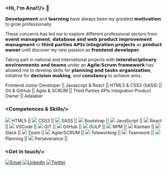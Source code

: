 ### <Hi, I'm Ana!!/> :wave:

𝗗𝗲𝘃𝗲𝗹𝗼𝗽𝗺𝗲𝗻𝘁 and 𝗹𝗲𝗮𝗿𝗻𝗶𝗻𝗴 have always been my greatest 𝗺𝗼𝘁𝗶𝘃𝗮𝘁𝗶𝗼𝗻 to grow professionally. 

These concerns has led me to explore different professional sectors from 𝗲𝘃𝗲𝗻𝘁 𝗺𝗮𝗻𝗮𝗴𝗺𝗲𝗻𝘁, 𝗱𝗮𝘁𝗮𝗯𝗮𝘀𝗲 𝗮𝗻𝗱 𝘄𝗲𝗯 𝗽𝗿𝗼𝗱𝘂𝗰𝘁 𝗶𝗺𝗽𝗿𝗼𝘃𝗲𝗺𝗲𝗻𝘁 𝗺𝗮𝗻𝗮𝗴𝗺𝗲𝗻𝘁 or 𝘁𝗵𝗶𝗿𝗱 𝗽𝗮𝗿𝘁𝗶𝗲𝘀 𝗔𝗣𝗜𝘀 𝗶𝗻𝘁𝗲𝗴𝗿𝗮𝘁𝗶𝗼𝗻 𝗽𝗿𝗼𝗷𝗲𝗰𝘁𝘀 as 𝗽𝗿𝗼𝗱𝘂𝗰𝘁 𝗼𝘄𝗻𝗲𝗿 until discover my new passion as 𝗳𝗿𝗼𝗻𝘁𝗲𝗻𝗱 𝗱𝗲𝘃𝗲𝗹𝗼𝗽𝗲𝗿.

Taking part in national and international projects with 𝗶𝗻𝘁𝗲𝗿𝗱𝗶𝘀𝗰𝗶𝗽𝗹𝗶𝗻𝗮𝗿𝘆 𝗲𝗻𝘃𝗶𝗿𝗼𝗻𝗺𝗲𝗻𝘁𝘀 𝗮𝗻𝗱 𝘁𝗲𝗮𝗺𝘀 under an 𝗔𝗴𝗶𝗹𝗲/𝗦𝗰𝗿𝘂𝗺 𝗳𝗿𝗮𝗺𝗲𝘄𝗼𝗿𝗸 has allowed me to develop skills for 𝗽𝗹𝗮𝗻𝗻𝗶𝗻𝗴 𝗮𝗻𝗱 𝘁𝗮𝘀𝗸𝘀 𝗼𝗿𝗴𝗮𝗻𝗶𝘇𝗮𝘁𝗶𝗼𝗻, initiative for 𝗱𝗲𝗰𝗶𝘀𝗶𝗼𝗻 𝗺𝗮𝗸𝗶𝗻𝗴, and 𝗰𝗼𝗻𝘀𝘁𝗮𝗻𝗰𝘆 to achieve aims.

Frontend Junior Developer || Javascript & React || HTML5 & CSS3 (SASS) || Git & GitHub || Agile & SCRUM || Third Parties APIs Integration Product Owner || Adalaber

### <**Competences & Skills**/>

<span align="left">
<img src = "https://icon-icons.com/icons2/512/PNG/32/html5-01_icon-icons.com_50875.png">  HTML5 ||
<img src = "https://icon-icons.com/icons2/512/PNG/32/css3-01_icon-icons.com_50918.png">  CSS3 ||
<img src="https://icon-icons.com/icons2/2389/PNG/32/sass_alt_logo_icon_144910.png">  SASS ||
<img src = "https://icon-icons.com/icons2/2389/PNG/32/bootstrap_logo_icon_145442.png">  Bootstrap ||
<img src="https://icon-icons.com/icons2/2248/PNG/32/language_javascript_icon_135455.png">  JavaScript ||
<img src="https://icon-icons.com/icons2/2622/PNG/32/brand_react_icon_158742.png">  React ||
<img src="https://icon-icons.com/icons2/2148/PNG/32/vscode_icon_131899.png">  VSCode ||
<img src="https://icon-icons.com/icons2/512/PNG/32/vc-git_icon-icons.com_50729.png">  GIT ||
<img src="https://icon-icons.com/icons2/509/PNG/32/Github_icon-icons.com_49946.png">  GitHub ||
<img src="https://icon-icons.com/icons2/2389/PNG/32/gulp_logo_icon_145213.png">  GULP ||
<img src = "https://icon-icons.com/icons2/2148/PNG/32/npm_old_icon_132179.png">  NPM ||
<img src = "https://icon-icons.com/icons2/2644/PNG/32/kanban_fill_icon_159491.png">  Kanban ||
<img src = "https://icon-icons.com/icons2/2367/PNG/32/slack_logo_icon_143511.png">  Slack ||
<img src="https://icon-icons.com/icons2/2389/PNG/32/zoom_logo_icon_144706.png">  Zoom ||
<img src = "https://icon-icons.com/icons2/2622/PNG/32/brand_scrum_icon_158716.png">  Agile/SCRUM ||
<img src="https://icon-icons.com/icons2/37/PNG/32/headphones_3762.png">  Teleworking ||
<img src="https://icon-icons.com/icons2/2387/PNG/32/meetings_meeting_table_people_work_icon_144587.png">  Teamwork ||
<img src="https://icon-icons.com/icons2/37/PNG/32/configuration_3620.png">  Planning ||
<img src="https://icon-icons.com/icons2/2249/PNG/32/briefcase_clock_outline_icon_139866.png">  Perseverance ||
</span>

### <**Get in touch**/>

<span align="left">
<a href="mailto:ana.guerra.abaroa@gmail.com" target="_blank"><img alt="Email" src="https://icon-icons.com/icons2/933/PNG/32/gmail-logo_icon-icons.com_72739.png"></a>
<a href="https://www.linkedin.com/in/anaguerraabaroa/" target="_blank"><img alt="LinkedIn" src="https://icon-icons.com/icons2/1/PNG/32/sociallinkedin_member_70.png"></a>
<a href="https://twitter.com/anaguerraabaroa/" target="_blank"><img alt="Twitter" src="https://icon-icons.com/icons2/933/PNG/32/twitter-logo-on-black-background_icon-icons.com_72503.png"></a>
</span>

